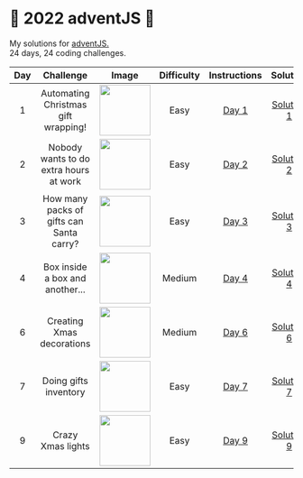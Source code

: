# 🎄 2022 adventJS 🎄
My solutions for [adventJS.](https://adventjs.dev/en)<br>
24 days, 24 coding challenges.

| Day |                 Challenge                | Image                                                                                         | Difficulty |                                   Instructions                                  |                                 Solution                                |
|:---:|:----------------------------------------:|-----------------------------------------------------------------------------------------------|:----------:|:-------------------------------------------------------------------------------:|:-----------------------------------------------------------------------:|
|  1  |    Automating Christmas gift wrapping!   | <image src = "https://adventjs.dev/challenges-2022/1.svg" width="90px" height="90px"></image> |    Easy    | [Day 1](https://github.com/IggyNP/adventJS/blob/main/day1/instructionsDay1.png) | [Solution 1](https://github.com/IggyNP/adventJS/blob/main/day1/day1.js) |
|  2  |  Nobody wants to do extra hours at work  | <image src = "https://adventjs.dev/challenges-2022/2.svg" width="90px" height="90px"></image> |    Easy    | [Day 2](https://github.com/IggyNP/adventJS/blob/main/day2/instructionsDay2.png) | [Solution 2](https://github.com/IggyNP/adventJS/blob/main/day2/day2.js) |
|  3  | How many packs of gifts can Santa carry? | <image src = "https://adventjs.dev/challenges-2022/3.svg" width="90px" height="90px"></image> |    Easy    | [Day 3](https://github.com/IggyNP/adventJS/blob/main/day3/instructionsDay3.png) | [Solution 3](https://github.com/IggyNP/adventJS/blob/main/day3/day3.js) |
|  4  |      Box inside a box and another...     | <image src = "https://adventjs.dev/challenges-2022/4.svg" width="90px" height="90px"></image> |   Medium   | [Day 4](https://github.com/IggyNP/adventJS/blob/main/day4/instructionsDay4.png) | [Solution 4](https://github.com/IggyNP/adventJS/blob/main/day4/day4.js) |
|  6  |         Creating Xmas decorations        | <image src = "https://adventjs.dev/challenges-2022/6.svg" width="90px" height="90px"></image> |   Medium   | [Day 6](https://github.com/IggyNP/adventJS/blob/main/day6/InstructionsDay6.png) | [Solution 6](https://github.com/IggyNP/adventJS/blob/main/day6/day6.js) |
|  7  |           Doing gifts inventory          | <image src = "https://adventjs.dev/challenges-2022/7.svg" width="90px" height="90px"></image> |    Easy    | [Day 7](https://github.com/IggyNP/adventJS/blob/main/day7/instructionsDay7.png) | [Solution 7](https://github.com/IggyNP/adventJS/blob/main/day7/day7.js) |
|  9  |             Crazy Xmas lights            | <image src = "https://adventjs.dev/challenges-2022/9.svg" width="90px" height="90px"></image> |    Easy    | [Day 9](https://github.com/IggyNP/adventJS/blob/main/day9/instructionsDay9.png) | [Solution 9](https://github.com/IggyNP/adventJS/blob/main/day9/day9.js) |
